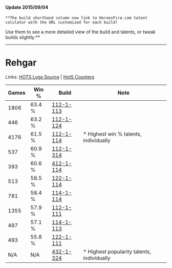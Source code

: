 #### Update 2015/09/04
    **The build shorthand column now link to HeroesFire.com talent calulator with the URL customized for each build!  
Use them to see a more detailed view of the build and talents, or tweak builds slightly.**

***

# Rehgar

Links: [HOTS Logs Source](https://www.hotslogs.com/Sitewide/HeroDetails?Hero=Rehgar) | [HotS Counters](http://hotscounters.com/#/hero/Rehgar)

Games  | Win %  | Build     | Note
-----  | -----  | -----     | ----
1806   | 63.4 % | [112-1-113](http://www.heroesfire.com/hots/talent-calculator/rehgar#gR7P) | 
446    | 63.2 % | [112-1-124](http://www.heroesfire.com/hots/talent-calculator/rehgar#gR7a) | 
4176   | 61.5 % | [112-1-114](http://www.heroesfire.com/hots/talent-calculator/rehgar#gR7Q) | * Highest win % talents, individually
537    | 60.9 % | [112-1-314](http://www.heroesfire.com/hots/talent-calculator/rehgar#gRAY) | 
393    | 60.6 % | [412-1-114](http://www.heroesfire.com/hots/talent-calculator/rehgar#rtYQ) | 
513    | 58.5 % | [122-1-114](http://www.heroesfire.com/hots/talent-calculator/rehgar#gpXw) | 
781    | 58.4 % | [114-1-114](http://www.heroesfire.com/hots/talent-calculator/rehgar#gV_w) | 
1355   | 57.9 % | [112-1-111](http://www.heroesfire.com/hots/talent-calculator/rehgar#gR7N) | 
497    | 57.1 % | [114-1-113](http://www.heroesfire.com/hots/talent-calculator/rehgar#gV_v) | 
493    | 55.8 % | [122-1-111](http://www.heroesfire.com/hots/talent-calculator/rehgar#gpXt) | 
N/A    | N/A    | [432-1-324](http://www.heroesfire.com/hots/talent-calculator/rehgar#seQi) | * Highest popularity talents, individually
